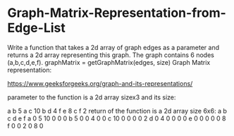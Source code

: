 # Graph-Matrix-Representation-from-Edge-List


Write a function that takes a 2d array of graph edges as a parameter and returns a 2d array
representing this graph. The graph contains 6 nodes (a,b,c,d,e,f).
graphMatrix = getGraphMatrix(edges, size)
Graph Matrix representation:

https://www.geeksforgeeks.org/graph-and-its-representations/

parameter to the function is a 2d array sizex3 and its size:

a b 5
a c 10
b d 4
f e 8
c f 2
return of the function is a 2d array size 6x6:
   a  b  c  d  e  f
a  0  5  10 0  0  0
b  5  0  0  4  0  0
c  10 0  0  0  0  2
d  0  4  0  0  0  0
e  0  0  0  0  0  8
f  0  0  2  0  8  0
